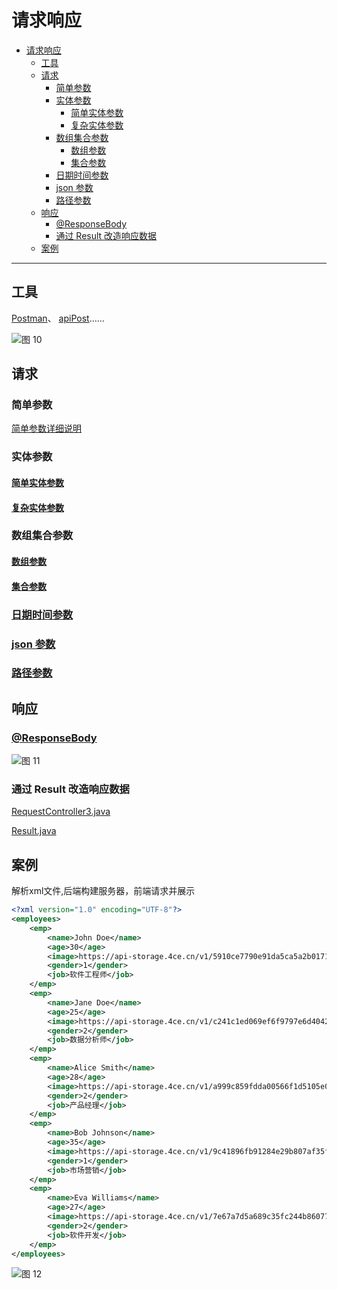 # 请求响应

- [请求响应](#请求响应)
  - [工具](#工具)
  - [请求](#请求)
    - [简单参数](#简单参数)
    - [实体参数](#实体参数)
      - [简单实体参数](#简单实体参数)
      - [复杂实体参数](#复杂实体参数)
    - [数组集合参数](#数组集合参数)
      - [数组参数](#数组参数)
      - [集合参数](#集合参数)
    - [日期时间参数](#日期时间参数)
    - [json 参数](#json-参数)
    - [路径参数](#路径参数)
  - [响应](#响应)
    - [@ResponseBody](#responsebody)
    - [通过 Result 改造响应数据](#通过-result-改造响应数据)
  - [案例](#案例)

---

## 工具

[Postman](https://www.postman.com/)、
[apiPost](https://www.apipost.cn/)……

![图 10](https://s2.loli.net/2024/01/21/B3q1rQbCjZPXdkp.png)  

## 请求

### 简单参数

[简单参数详细说明][RequestController.java]

### 实体参数

#### [简单实体参数][RequestController1.java]

#### [复杂实体参数][RequestController1.java]

### 数组集合参数

#### [数组参数][RequestController.java]

#### [集合参数][RequestController.java]

### [日期时间参数][RequestController.java]

### [json 参数][RequestController.java]

### [路径参数][RequestController.java]

## 响应

### [@ResponseBody][RequestController2.java]

![图 11](https://s2.loli.net/2024/01/23/TXNhabEzKf9SpBw.png)  

### 通过 Result 改造响应数据

[RequestController3.java][RequestController3.java]

[Result.java][Result.java]

## 案例

解析xml文件,后端构建服务器，前端请求并展示
```xml
<?xml version="1.0" encoding="UTF-8"?>
<employees>
    <emp>
        <name>John Doe</name>
        <age>30</age>
        <image>https://api-storage.4ce.cn/v1/5910ce7790e91da5ca5a2b0171ada42c.jpg</image>
        <gender>1</gender>
        <job>软件工程师</job>
    </emp>
    <emp>
        <name>Jane Doe</name>
        <age>25</age>
        <image>https://api-storage.4ce.cn/v1/c241c1ed069ef6f9797e6d4042870d62.jpg</image>
        <gender>2</gender>
        <job>数据分析师</job>
    </emp>
    <emp>
        <name>Alice Smith</name>
        <age>28</age>
        <image>https://api-storage.4ce.cn/v1/a999c859fdda00566f1d5105e08638f1.jpg</image>
        <gender>2</gender>
        <job>产品经理</job>
    </emp>
    <emp>
        <name>Bob Johnson</name>
        <age>35</age>
        <image>https://api-storage.4ce.cn/v1/9c41896fb91284e29b807af35ff91cf3.jpg</image>
        <gender>1</gender>
        <job>市场营销</job>
    </emp>
    <emp>
        <name>Eva Williams</name>
        <age>27</age>
        <image>https://api-storage.4ce.cn/v1/7e67a7d5a689c35fc244b860771fbe54.jpg</image>
        <gender>2</gender>
        <job>软件开发</job>
    </emp>
</employees> 
```

![图 12](https://s2.loli.net/2024/01/23/ThuUexrdgQDBRkJ.png)  


[RequestController.java]:../SpringProject-Response/src/main/java/com/springprojectresponse/controller/RequestController.java
[RequestController1.java]:../SpringProject-Response/src/main/java/com/springprojectresponse/controller/RequestController1.java
[RequestController2.java]:../SpringProject-Response/src/main/java/com/springprojectresponse/controller/RequestController2.java
[RequestController3.java]:../SpringProject-Response/src/main/java/com/springprojectresponse/controller/RequestController3.java
[Result.java]:../SpringProject-Response/src/main/java/com/springprojectresponse/Result.java


